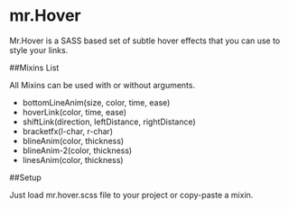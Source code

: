 # mr.Hover

Mr.Hover is a SASS based set of subtle hover effects that you can use to style your links.

##Mixins List

All Mixins can be used with or without arguments.

- bottomLineAnim(size, color, time, ease)
- hoverLink(color, time, ease)
- shiftLink(direction, leftDistance, rightDistance)
- bracketfx(l-char, r-char)
- blineAnim(color, thickness)
- blineAnim-2(color, thickness) 
- linesAnim(color, thickness)

##Setup

Just load mr.hover.scss file to your project or copy-paste a mixin.
